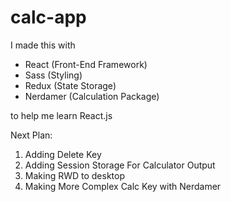 # calc-app

I made this with
<ul>
  <li>React (Front-End Framework)</li>
  <li>Sass (Styling)</li>
  <li>Redux (State Storage)</li>
  <li>Nerdamer (Calculation Package)</li>
</ul>

to help me learn React.js

Next Plan:

1. Adding Delete Key
2. Adding Session Storage For Calculator Output
3. Making RWD to desktop
4. Making More Complex Calc Key with Nerdamer